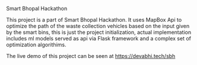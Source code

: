 Smart Bhopal Hackathon

This project is a part of Smart Bhopal Hackathon.
It uses MapBox Api to optimize the path of the waste collection vehicles based on the input given by the smart bins, this is just the project initialization, actual implementation includes ml models served as api via Flask framework and a complex set of optimization algorithims.

The live demo of this project can be seen at https://devabhi.tech/sbh
